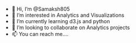 - 👋 Hi, I’m @Samaksh805
- 👀 I’m interested in Analytics and Visualizations
- 🌱 I’m currently learning d3.js and python
- 💞️ I’m looking to collaborate on Analytics projects
- 📫 You can reach me....

<!---
Samaksh805/Samaksh805 is a ✨ special ✨ repository because its `README.md` (this file) appears on your GitHub profile.
You can click the Preview link to take a look at your changes.
--->

